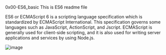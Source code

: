0x00-ES6_basic
This is ES6 readme file

ES6 or ECMAScript 6 is a scripting language specification which is standardized by ECMAScript International. This specification governs some languages such as JavaScript, ActionScript, and Jscript. ECMAScript is generally used for client-side scripting, and it is also used for writing server applications and services by using Node.js.

![image](https://github.com/Ironlaydee/alx-backend-javascript/assets/113660966/ad62f791-6111-4a7e-8b02-e5e9f14a60da)

